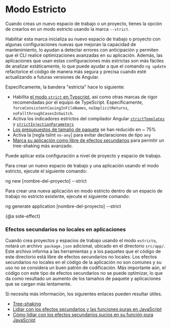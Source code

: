 # Modo Estricto

Cuando creas un nuevo espacio de trabajo o un proyecto, tienes la opción de crearlos en un modo estricto usando la marca `--strict`.

Habilitar esta marca inicializa su nuevo espacio de trabajo o proyecto con algunas configuraciones nuevas que mejoran la capacidad de mantenimiento, lo ayudan a detectar errores con anticipación y permiten que el CLI realice optimizaciones avanzadas en su aplicación.
Además, las aplicaciones que usan estas configuraciones más estrictas son más fáciles de analizar estáticamente, lo que puede ayudar a que el comando `ng update` refactorice el código de manera más segura y precisa cuando esté actualizando a futuras versiones de Angular.

Específicamente, la bandera "estricta" hace lo siguiente:

* Habilita [el modo `strict` en Typscript](https://www.staging-typescript.org/tsconfig#strict), así como otras marcas de rigor recomendadas por el equipo de TypeScript. Específicamente, `forceConsistentCasingInFileNames`, `noImplicitReturns`,  `noFallthroughCasesInSwitch`.
* Activa los indicadores estrictos del compilador Angular [`strictTemplates`](guide/angular-compiler-options#stricttemplates) y [`strictInjectionParameters`](guide/angular-compiler-options#strictinjectionparameters)
* [Los presupuestos de tamaño de paquete](guide/build#configuring-size-budgets) se han reducido en ~ 75%
* Activa la [regla tslint `no-any`] para evitar declaraciones de tipo `any`
* [Marca su aplicación como libre de efectos secundarios](https://webpack.js.org/guides/tree-shaking/#mark-the-file-as-side-effect-free) para permitir un tree-shaking más avanzado.

Puede aplicar esta configuración a nivel de proyecto y espacio de trabajo.

Para crear un nuevo espacio de trabajo y una aplicación usando el modo estricto, ejecute el siguiente comando:

<code-example language="sh" class="code-shell">

ng new [nombre-del-proyecto] --strict

</code-example>

Para crear una nueva aplicación en modo estricto dentro de un espacio de trabajo no estricto existente, ejecute el siguiente comando:

<code-example language="sh" class="code-shell">

ng generate application [nombre-del-proyecto] --strict

</code-example>

{@a side-effect}

### Efectos secundarios no locales en aplicaciones

Cuando crea proyectos y espacios de trabajo usando el modo `estricto`, notará un archivo` package.json` adicional, ubicado en el directorio `src/app/`.
Este archivo informa a las herramientas y a los paquetes que el código de este directorio está libre de efectos secundarios no locales. Los efectos secundarios no locales en el código de la aplicación no son comunes y su uso no se considera un buen patrón de codificación.
Más importante aún, el código con este tipo de efectos secundarios no se puede optimizar, lo que da como resultado un aumento de los tamaños de paquete y aplicaciones que se cargan más lentamente.

Si necesita más información, los siguientes enlaces pueden resultar útiles.

* [Tree-shaking](https://webpack.js.org/guides/tree-shaking/)
* [Lidiar con los efectos secundarios y las funciones puras en JavaScript](https://dev.to/vonheikemen/dealing-with-side-effects-and-pure-functions-in-javascript-16mg)
* [Cómo lidiar con los efectos secundarios sucios en su función pura JavaScript](https://jrsinclair.com/articles/2018/how-to-deal-with-dirty-side-effects-in-your-pure-functional-javascript/)
